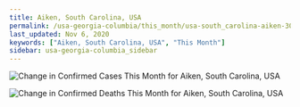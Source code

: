 ```yaml
---
title: Aiken, South Carolina, USA
permalink: /usa-georgia-columbia/this_month/usa-south_carolina-aiken-30_days.html
last_updated: Nov 6, 2020
keywords: ["Aiken, South Carolina, USA", "This Month"]
sidebar: usa-georgia-columbia_sidebar
---
```


![Change in Confirmed Cases This Month for Aiken, South Carolina, USA](/covid_tracker/images/graphs/usa-south_carolina-aiken-delta_confirmed-30_days_graph.png)

![Change in Confirmed Deaths This Month for Aiken, South Carolina, USA](/covid_tracker/images/graphs/usa-south_carolina-aiken-delta_deaths-30_days_graph.png)
